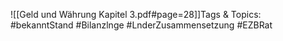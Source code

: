 
![[Geld und Währung Kapitel 3.pdf#page=28]]Tags & Topics:
   #bekanntStand
   #Bilanzlnge
   #LnderZusammensetzung
   #EZBRat